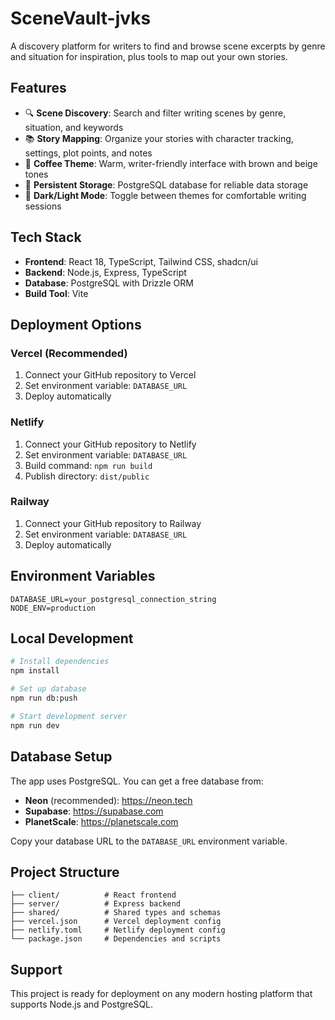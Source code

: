# SceneVault-jvks

A discovery platform for writers to find and browse scene excerpts by genre and situation for inspiration, plus tools to map out your own stories.

## Features

- 🔍 **Scene Discovery**: Search and filter writing scenes by genre, situation, and keywords
- 📚 **Story Mapping**: Organize your stories with character tracking, settings, plot points, and notes
- 🎨 **Coffee Theme**: Warm, writer-friendly interface with brown and beige tones
- 💾 **Persistent Storage**: PostgreSQL database for reliable data storage
- 🌙 **Dark/Light Mode**: Toggle between themes for comfortable writing sessions

## Tech Stack

- **Frontend**: React 18, TypeScript, Tailwind CSS, shadcn/ui
- **Backend**: Node.js, Express, TypeScript
- **Database**: PostgreSQL with Drizzle ORM
- **Build Tool**: Vite

## Deployment Options

### Vercel (Recommended)
1. Connect your GitHub repository to Vercel
2. Set environment variable: `DATABASE_URL`
3. Deploy automatically

### Netlify
1. Connect your GitHub repository to Netlify
2. Set environment variable: `DATABASE_URL`
3. Build command: `npm run build`
4. Publish directory: `dist/public`

### Railway
1. Connect your GitHub repository to Railway
2. Set environment variable: `DATABASE_URL`
3. Deploy automatically

## Environment Variables

```
DATABASE_URL=your_postgresql_connection_string
NODE_ENV=production
```

## Local Development

```bash
# Install dependencies
npm install

# Set up database
npm run db:push

# Start development server
npm run dev
```

## Database Setup

The app uses PostgreSQL. You can get a free database from:
- **Neon** (recommended): https://neon.tech
- **Supabase**: https://supabase.com
- **PlanetScale**: https://planetscale.com

Copy your database URL to the `DATABASE_URL` environment variable.

## Project Structure

```
├── client/          # React frontend
├── server/          # Express backend
├── shared/          # Shared types and schemas
├── vercel.json      # Vercel deployment config
├── netlify.toml     # Netlify deployment config
└── package.json     # Dependencies and scripts
```

## Support

This project is ready for deployment on any modern hosting platform that supports Node.js and PostgreSQL.